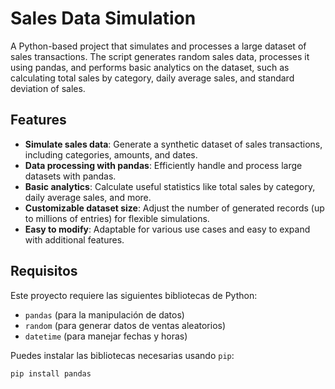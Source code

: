 # Sales Data Simulation

A Python-based project that simulates and processes a large dataset of sales transactions. The script generates random sales data, processes it using pandas, and performs basic analytics on the dataset, such as calculating total sales by category, daily average sales, and standard deviation of sales.

## Features

- **Simulate sales data**: Generate a synthetic dataset of sales transactions, including categories, amounts, and dates.
- **Data processing with pandas**: Efficiently handle and process large datasets with pandas.
- **Basic analytics**: Calculate useful statistics like total sales by category, daily average sales, and more.
- **Customizable dataset size**: Adjust the number of generated records (up to millions of entries) for flexible simulations.
- **Easy to modify**: Adaptable for various use cases and easy to expand with additional features.

## Requisitos

Este proyecto requiere las siguientes bibliotecas de Python:

- `pandas` (para la manipulación de datos)
- `random` (para generar datos de ventas aleatorios)
- `datetime` (para manejar fechas y horas)

Puedes instalar las bibliotecas necesarias usando `pip`:

```bash
pip install pandas
```
